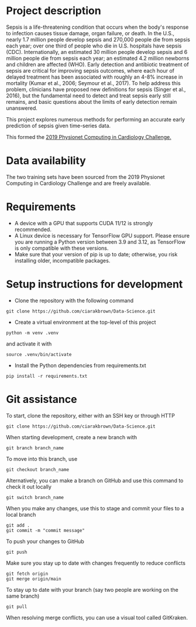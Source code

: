 # Project description
Sepsis is a life-threatening condition that occurs when the body's response to infection causes tissue damage, organ failure, or death. In the U.S., nearly 1.7 million people develop sepsis and 270,000 people die from sepsis each year; over one third of people who die in U.S. hospitals have sepsis (CDC). Internationally, an estimated 30 million people develop sepsis and 6 million people die from sepsis each year; an estimated 4.2 million newborns and children are affected (WHO). Early detection and antibiotic treatment of sepsis are critical for improving sepsis outcomes, where each hour of delayed treatment has been associated with roughly an 4-8% increase in mortality (Kumar et al., 2006; Seymour et al., 2017). To help address this problem, clinicians have proposed new definitions for sepsis (Singer et al., 2016), but the fundamental need to detect and treat sepsis early still remains, and basic questions about the limits of early detection remain unanswered.

This project explores numerous methods for performing an accurate early prediction of sepsis given time-series data.

This formed the [2019 Physionet Computing in Cardiology Challenge.](https://physionet.org/content/challenge-2019/1.0.0/)

# Data availability
The two training sets have been sourced from the 2019 Physionet Computing in Cardiology Challenge and are freely available.

# Requirements
- A device with a GPU that supports CUDA 11/12 is strongly recommended.
-  A  Linux device is necessary for TensorFlow GPU support.
Please ensure you are running a Python version between 3.9 and 3.12, as TensorFlow is only compatible with these versions.
- Make sure that your version of pip is up to date; otherwise, you risk installing older, incompatible packages.

# Setup instructions for development
- Clone the repository with the following command
```
git clone https://github.com/ciarakbrown/Data-Science.git
```
- Create a virtual environment at the top-level of this project 
```
python -m venv .venv
```
and activate it with
```
source .venv/bin/activate
```
- Install the Python dependencies from requirements.txt
```
pip install -r requirements.txt
```

# Git assistance
To start, clone the repository, either with an SSH key or through HTTP
```
git clone https://github.com/ciarakbrown/Data-Science.git
```
When starting development, create a new branch with
```
git branch branch_name
```
To move into this branch, use
```
git checkout branch_name
```
Alternatively, you can make a branch on GitHub and use this command to check it out locally
```
git switch branch_name
```
When you make any changes, use this to stage and commit your files to a local branch
```
git add .
git commit -m "commit message"
```
To push your changes to GitHub
```
git push
```
Make sure you stay up to date with changes frequently to reduce conflicts
```
git fetch origin
git merge origin/main
```
To stay up to date with your branch (say two people are working on the same branch)
```
git pull
```
When resolving merge conflicts, you can use a visual tool called GitKraken.

